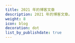 ```yaml
---
title: 2021 年的博客文章
description: 2021 年的博客文章。
weight: 8
icon: blog
decoration: dot
list_by_publishdate: true
---
```

